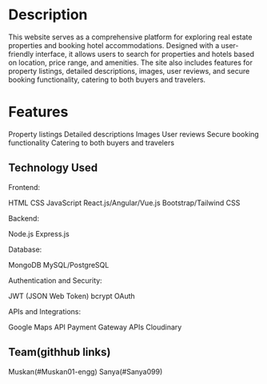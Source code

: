 # Description 
This website serves as a comprehensive platform for exploring real estate properties 
and booking hotel accommodations. Designed with a user-friendly interface, it allows 
users to search for properties and hotels based on location, price range, and amenities.
The site also includes features for property listings, detailed descriptions, images, user reviews,
and secure booking functionality, catering to both buyers and travelers.

# Features
 Property listings 
 Detailed descriptions 
 Images
 User reviews
 Secure booking functionality
 Catering to both buyers and travelers

 ## Technology Used
 
Frontend:
 
HTML
CSS
JavaScript
React.js/Angular/Vue.js
Bootstrap/Tailwind CSS

Backend:

Node.js
Express.js

Database:

MongoDB
MySQL/PostgreSQL

Authentication and Security:

JWT (JSON Web Token)
bcrypt
OAuth

APIs and Integrations:

Google Maps API
Payment Gateway APIs
Cloudinary

## Team(githhub links)

Muskan(#Muskan01-engg)
Sanya(#Sanya099)



